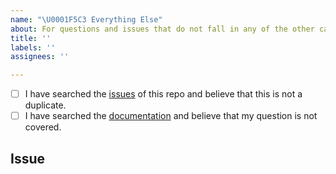```yaml
---
name: "\U0001F5C3 Everything Else"
about: For questions and issues that do not fall in any of the other categories.
title: ''
labels: ''
assignees: ''

---
```


<!-- Describe your question and issue here. This space is meant to be used for general questions that are neither bugs, feature requests, nor documentation issues. A good example would be a question regarding Poetry's roadmap, for example. If you're looking for help when it comes to using Poetry, consider posting a question on StackOverflow instead: http://stackoverflow.com/questions/tagged/python-poetry -->

<!-- Checked checkbox should look like this: [x] -->
- [ ] I have searched the [issues](https://github.com/) of this repo and believe that this is not a duplicate.
- [ ] I have searched the [documentation](https://github.com/) and believe that my question is not covered.

## Issue
<!-- Now feel free to write your issue, but please be descriptive! Thanks again 🙌 ❤️ -->

